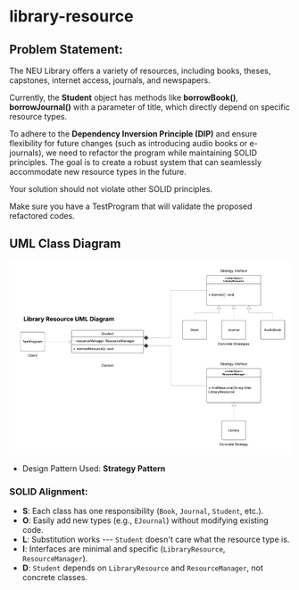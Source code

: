 # library-resource
## Problem Statement:
The NEU Library offers a variety of resources, including books, theses, capstones, internet access, journals, and newspapers.

Currently, the **Student** object has methods like **borrowBook()**, **borrowJournal()** with a parameter of title, which directly depend on specific resource types.

To adhere to the **Dependency Inversion Principle (DIP)** and ensure flexibility for future changes (such as introducing audio books or e-journals), we need to refactor the program while maintaining SOLID principles. The goal is to create a robust system that can seamlessly accommodate new resource types in the future.

Your solution should not violate other SOLID principles.

Make sure you have a TestProgram that will validate the proposed refactored codes.

## UML Class Diagram
![SOLID-Principles-w-Design-Pattern](image.png)
* Design Pattern Used: **Strategy Pattern**

### SOLID Alignment:
* **S**: Each class has one responsibility (`Book`, `Journal`, `Student`, etc.).
* **O**: Easily add new types (e.g., `EJournal`) without modifying existing code.
* **L**: Substitution works --- `Student` doesn't care what the resource type is.
* **I**: Interfaces are minimal and specific (`LibraryResource`, `ResourceManager`).
* **D**: `Student` depends on `LibraryResource` and `ResourceManager`, not concrete classes.

